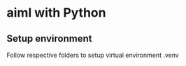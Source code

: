 # aiml with Python

## Setup environment
Follow respective folders to setup virtual environment .venv
